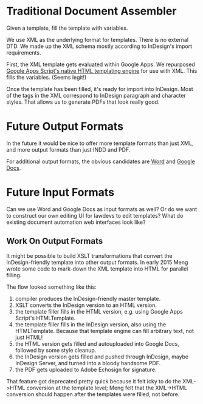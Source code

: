# Traditional Document Assembler

Given a template, fill the template with variables.

We use XML as the underlying format for templates. There is no external DTD. We made up the XML schema mostly according to InDesign's import requirements.

First, the XML template gets evaluated within Google Apps. We repurposed [Google Apps Script's native HTML templating engine](https://developers.google.com/apps-script/guides/html/templates) for use with XML. This fills the variables. (Seems legit!)

Once the template has been filled, it's ready for import into InDesign. Most of the tags in the XML correspond to InDesign paragraph and character styles. That allows us to generate PDFs that look really good.

# Future Output Formats

In the future it would be nice to offer more template formats than just XML, and more output formats than just INDD and PDF.

For additional output formats, the obvious candidates are [Word](https://github.com/legalese-io/legalese-io.github.io/issues/28) and [Google Docs](https://github.com/legalese-io/legalese-io.github.io/issues/29).

# Future Input Formats

Can we use Word and Google Docs as input formats as well? Or do we want to construct our own editing UI for lawdevs to edit templates? What do existing document automation web interfaces look like?

## Work On Output Formats

It might be possible to build XSLT transformations that convert the InDesign-friendly template into other output formats. In early 2015 Meng wrote some code to mark-down the XML template into HTML for parallel filling.

The flow looked something like this:

1. compiler produces the InDesign-friendly master template.
2. XSLT converts the InDesign version to an HTML version.
3. the template filler fills in the HTML version, e.g. using Google Apps Script's HTMLTemplate.
4. the template filler fills in the InDesign version, also using the HTMLTemplate. Because that template engine can fill arbitrary text, not just HTML!
5. the HTML version gets filled and autouploaded into Google Docs, followed by some style cleanup.
6. the InDesign version gets filled and pushed through InDesign, maybe InDesign Server, and turned into a bloody handsome PDF.
7. the PDF gets uploaded to Adobe Echosign for signature.

That feature got deprecated pretty quick because it felt icky to do the XML->HTML conversion at the template level; Meng felt that the XML->HTML conversion should happen after the templates were filled, not before.
